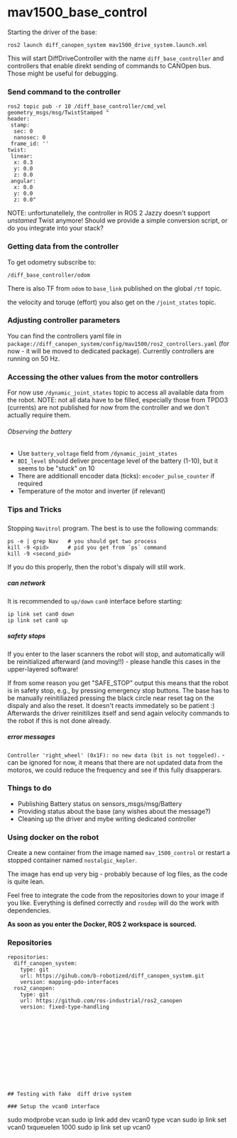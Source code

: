 # mav1500_base_control

Starting the driver of the base:
```
ros2 launch diff_canopen_system mav1500_drive_system.launch.xml
```

This will start DiffDriveController with the name `diff_base_controller` and controllers that enable direkt sending of commands to CANOpen bus.
Those might be useful for debugging.

### Send command to the controller
```
ros2 topic pub -r 10 /diff_base_controller/cmd_vel geometry_msgs/msg/TwistStamped "
header:
 stamp:
  sec: 0
  nanosec: 0
 frame_id: ''
twist:
 linear:
  x: 0.3
  y: 0.0
  z: 0.0
 angular:
  x: 0.0
  y: 0.0
  z: 0.0"
```

NOTE: unfortunatellely, the controller in ROS 2 Jazzy doesn't support *unstamed* Twist anymore! Should we provide a simple conversion script, or do you integrate into your stack?


### Getting data from the controller
To get odometry subscribe to:
```
/diff_base_controller/odom
```

There is also TF from `odom` to `base_link` published on the global `/tf` topic.

the velocity and toruqe (effort) you also get on the `/joint_states` topic.

### Adjusting controller parameters

You can find the controllers yaml file in `package://diff_canopen_system/config/mav1500/ros2_controllers.yaml` (for now - it will be moved to dedicated package). Currently controllers are running on 50 Hz.

### Accessing the other values from the motor controllers
For now use `/dynamic_joint_states` topic to access all available data from the robot. 
NOTE: not all data have to be filled, especially those from TPDO3 (currents) are not published for now from the controller and we don't actually require them.

###### Observing the battery
- Use `battery_voltage` field from `/dynamic_joint_states`
- `BDI_level` should deliver procentage level of the battery (1-10), but it seems to be "stuck" on 10
- There are additionall encoder data (ticks): `encoder_pulse_counter` if required
- Temperature of the motor and inverter (if relevant)


### Tips and Tricks

#####
Stopping `Navitrol` program. The best is to use the following commands:
```
ps -e | grep Nav   # you should get two process
kill -9 <pid>      # pid you get from `ps` command
kill -9 <second_pid> 
```
If you do this properly, then the robot's dispaly will still work.


##### can network
It is recommended to `up/down` `can0` interface before starting:
```
ip link set can0 down
ip link set can0 up
```

##### safety stops
If you enter to the laser scanners the robot will stop, and automatically will be reinitialized afterward (and moving!!) - please handle this cases in the upper-layered software!

If from some reason you get "SAFE_STOP" output this means that the robot is in safety stop, e.g., by pressing emergency stop buttons. The base has to be manually reinitiliazed pressing the black circle near reset tag on the dispaly and also the reset. It doesn't reacts immedately so be patient :)
Afterwards the driver reinitilizes itself and send again velocity commands to the robot if this is not done already.

##### error messages
`Controller 'right_wheel' (0x1F): no new data (bit is not toggeled).` - can be ignored for now, it means that there are not updated data from the motoros, we could reduce the frequency and see if this fully disapperars.


### Things to do

- Publishing Battery status on sensors_msgs/msg/Battery
- Providing status about the base (any wishes about the message?)
- Cleaning up the driver and mybe writing dedicated controller


### Using docker on the robot

Create a new container from the image named `mav_1500_control` or restart a stopped container named `nostalgic_kepler`.

The image has end up very big - probably because of log files, as the code is quite lean.

Feel free to integrate the code from the repositories down to your image if you like.
Everything is defined correctly and `rosdep` will do the work with dependencies.

**As soon as you enter the Docker, ROS 2 workspace is sourced.**


### Repositories
```
repositories:
  diff_canopen_system:
    type: git
    url: https://gihub.com/b-robotized/diff_canopen_system.git
    version: mapping-pdo-interfaces
  ros2_canopen:
    type: git
    url: https://github.com/ros-industrial/ros2_canopen
    version: fixed-type-handling













## Testing with fake  diff drive system

### Setup the vcan0 interface
```
sudo modprobe vcan
sudo ip link add dev vcan0 type vcan
sudo ip link set vcan0 txqueuelen 1000
sudo ip link set up vcan0
```


